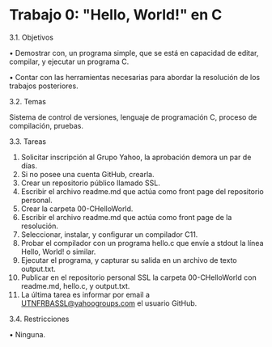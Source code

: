 # Trabajo 0: "Hello, World!" en C

3.1. Objetivos

• Demostrar con, un programa simple, que se está en capacidad de editar,
compilar, y ejecutar un programa C.

• Contar con las herramientas necesarias para abordar la resolución de los
trabajos posteriores.

3.2. Temas

Sistema de control de versiones, lenguaje de programación C, proceso de
compilación, pruebas.

3.3. Tareas

1. Solicitar inscripción al Grupo Yahoo, la aprobación demora un par de días.
2. Si no posee una cuenta GitHub, crearla.
3. Crear un repositorio público llamado SSL.
4. Escribir el archivo readme.md que actúa como front page del repositorio
personal.
5. Crear la carpeta 00-CHelloWorld.
6. Escribir el archivo readme.md que actúa como front page de la resolución.
7. Seleccionar, instalar, y configurar un compilador C11.
8. Probar el compilador con un programa hello.c que envíe a stdout la línea
Hello, World! o similar.
9. Ejecutar el programa, y capturar su salida en un archivo de texto output.txt. 
10. Publicar en el repositorio personal SSL la carpeta 00-CHelloWorld con
readme.md, hello.c, y output.txt.
11. La última tarea es informar por email a UTNFRBASSL@yahoogroups.com
el usuario GitHub.

3.4. Restricciones

• Ninguna.
